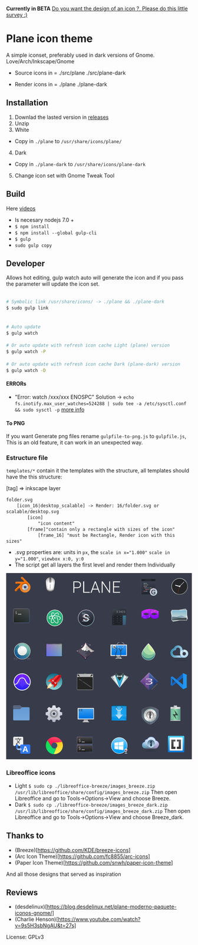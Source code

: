 **Currently in BETA**
[Do you want the design of an icon ?, Please do this little survey :)](https://docs.google.com/forms/d/e/1FAIpQLSfWt9d_yKD6JG6ckY_S1w5H-nKb_TNqkGzySbLqVtpcmSddVA/viewform?usp=sf_link#responses)


# Plane icon theme

A simple iconset, preferably used in dark versions of Gnome.  Love/Arch/Inkscape/Gnome


- Source icons in = ./src/plane ./src/plane-dark

- Render icons in = ./plane ./plane-dark


## Installation

1. Downlad the lasted version in [releases](https://github.com/wfpaisa/plane-icon-theme/releases)
2. Unzip
3. White
  - Copy in `./plane` to `/usr/share/icons/plane/`
4. Dark
  - Copy in `./plane-dark` to `/usr/share/icons/plane-dark`
5. Change icon set with Gnome Tweak Tool


## Build
Here [videos](https://goo.gl/VG1t8R)

- Is necesary nodejs 7.0 +
- `$ npm install`
- `$ npm install --global gulp-cli`
- `$ gulp`
- `sudo gulp copy`

## Developer

Allows hot editing, gulp watch auto will generate the icon and if you pass the parameter will update the icon set.

```bash 

# Symbolic link /usr/share/icons/ -> ./plane && ./plane-dark
$ sudo gulp link


# Auto update
$ gulp watch 

# Or auto update with refresh icon cache Light (plane) version
$ gulp watch -P 

# Or auto update with refresh icon cache Dark (plane-dark) version
$ gulp watch -D 
```

#### ERRORs
- "Error: watch /xxx/xxx ENOSPC"  Solution -> `echo fs.inotify.max_user_watches=524288 | sudo tee -a /etc/sysctl.conf && sudo sysctl -p`  [more info](https://github.com/gulpjs/gulp/issues/217) 


#### To PNG
If you want Generate png files rename `gulpfile-to-png.js` to `gulpfile.js`, This is an old feature, it can work in an unexpected way.


### Estructure file
`templates/*` contain it the templates with the structure, all templates should have the this structure:

[tag] => inkscape layer
```
folder.svg
	[icon_16|desktop_scalable] -> Render: 16/folder.svg or scalable/desktop.svg 
		[icon]
			"icon content"
		[frame]"contain only a rectangle with sizes of the icon"
			[frame_16] "must be Rectangle, Render icon with this sizes"
```

- *.svg* properties are: units in `px`, the `scale in x="1.000"` `scale in y="1.000"`, `viewbox x:0, y:0`
- The script get all layers the first level and render them Individually



![Screen](./screenshot.png)


### Libreoffice icons

- Light `$ sudo cp ./libreoffice-breeze/images_breeze.zip /usr/lib/libreoffice/share/config/images_breeze.zip` Then open Libreoffice and go to Tools->Options->View and choose Breeze.
- Dark `$ sudo cp ./libreoffice-breeze/images_breeze_dark.zip /usr/lib/libreoffice/share/config/images_breeze_dark.zip` Then open Libreoffice and go to Tools->Options->View and choose Breeze_dark.


## Thanks to

- (Breeze)[https://github.com/KDE/breeze-icons]
- (Arc Icon Theme)[https://github.com/fc8855/arc-icons]
- (Paper Icon Theme)[https://github.com/snwh/paper-icon-theme]

And all those designs that served as inspiration


## Reviews
- (desdelinux)[https://blog.desdelinux.net/plane-moderno-paquete-iconos-gnome/]
- (Charlie Henson)[https://www.youtube.com/watch?v=9s5H3sbNgAU&t=27s]


License: GPLv3